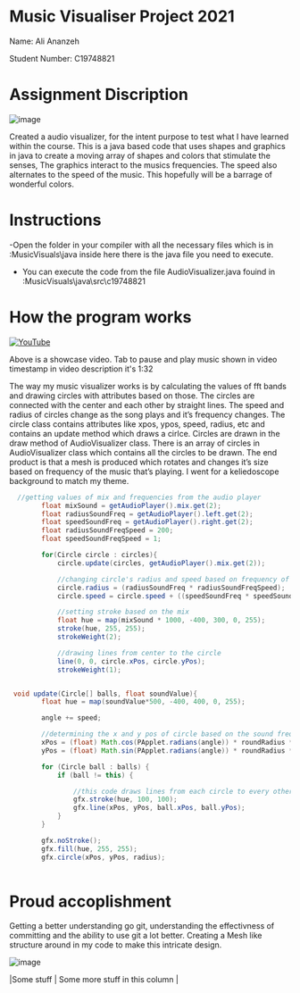 # Music Visualiser Project 2021

Name: Ali Ananzeh

Student Number: C19748821

# Assignment Discription
![image](https://user-images.githubusercontent.com/72251197/117396434-dfcc6d80-aef1-11eb-8377-96548bf43ef2.png)


Created a audio visualizer, for the intent purpose to test what I have learned within the course. This is a java based code that uses shapes and graphics in java to create a moving array of shapes and colors that stimulate the senses, The graphics interact to the musics frequencies. The speed also alternates to the speed of the music. This hopefully will be a barrage of wonderful colors. 


# Instructions
-Open the folder in your compiler with all the necessary files which is in :MusicVisuals\java inside here there is the java file you need to execute.
- You can execute the code from the file AudioVisualizer.java fouind in :MusicVisuals\java\src\c19748821

# How the program works
[![YouTube](https://user-images.githubusercontent.com/72251197/117396517-07233a80-aef2-11eb-94f9-08c61048241a.png)](https://www.youtube.com/watch?v=H9v1E1FZ_U0)

Above is a showcase video.
Tab to pause and play music shown in video timestamp in video description it's 1:32


The way my music visualizer works is by calculating the values of fft bands and drawing circles with attributes based on those. The circles are connected with the center and each other by straight lines. The speed and radius of circles change as the song plays and it’s frequency changes. 
The circle class contains attributes like xpos, ypos, speed, radius, etc and contains an update method which draws a cirlce. Circles are drawn in the draw method of AudioVisualizer class. There is an array of circles in AudioVisualizer class which contains all the circles to be drawn.
The end product is that a mesh is produced which rotates and changes it’s size based on frequency of the music that’s playing. I went for a keliedoscope background to match my theme.

```Java
  //getting values of mix and frequencies from the audio player
        float mixSound = getAudioPlayer().mix.get(2);
        float radiusSoundFreq = getAudioPlayer().left.get(2);
        float speedSoundFreq = getAudioPlayer().right.get(2);
        float radiusSoundFreqSpeed = 200;
        float speedSoundFreqSpeed = 1;

        for(Circle circle : circles){
            circle.update(circles, getAudioPlayer().mix.get(2));

            //changing circle's radius and speed based on frequency of sound
            circle.radius = (radiusSoundFreq * radiusSoundFreqSpeed);
            circle.speed = circle.speed + ((speedSoundFreq * speedSoundFreqSpeed) / 4);

            //setting stroke based on the mix
            float hue = map(mixSound * 1000, -400, 300, 0, 255);
            stroke(hue, 255, 255);
            strokeWeight(2);

            //drawing lines from center to the circle
            line(0, 0, circle.xPos, circle.yPos);
            strokeWeight(1);


```

```Java

 void update(Circle[] balls, float soundValue){
        float hue = map(soundValue*500, -400, 400, 0, 255);

        angle += speed;

        //determining the x and y pos of circle based on the sound frequency value
        xPos = (float) Math.cos(PApplet.radians(angle)) * roundRadius * 5f;
        yPos = (float) Math.sin(PApplet.radians(angle)) * roundRadius * 3f;

        for (Circle ball : balls) {
            if (ball != this) {

                //this code draws lines from each circle to every other circle, creating a mesh
                gfx.stroke(hue, 100, 100);
                gfx.line(xPos, yPos, ball.xPos, ball.yPos);
            }
        }

        gfx.noStroke();
        gfx.fill(hue, 255, 255);
        gfx.circle(xPos, yPos, radius);
        
```

# Proud accoplishment
Getting a better understanding go git, understanding the effectivness of committing and the ability to use  git a lot better.
Creating a Mesh like structure around in my code to make this intricate design.

![image](https://user-images.githubusercontent.com/72251197/117396468-f246a700-aef1-11eb-88a0-1752c094ed25.png)



|Some stuff | Some more stuff in this column |

